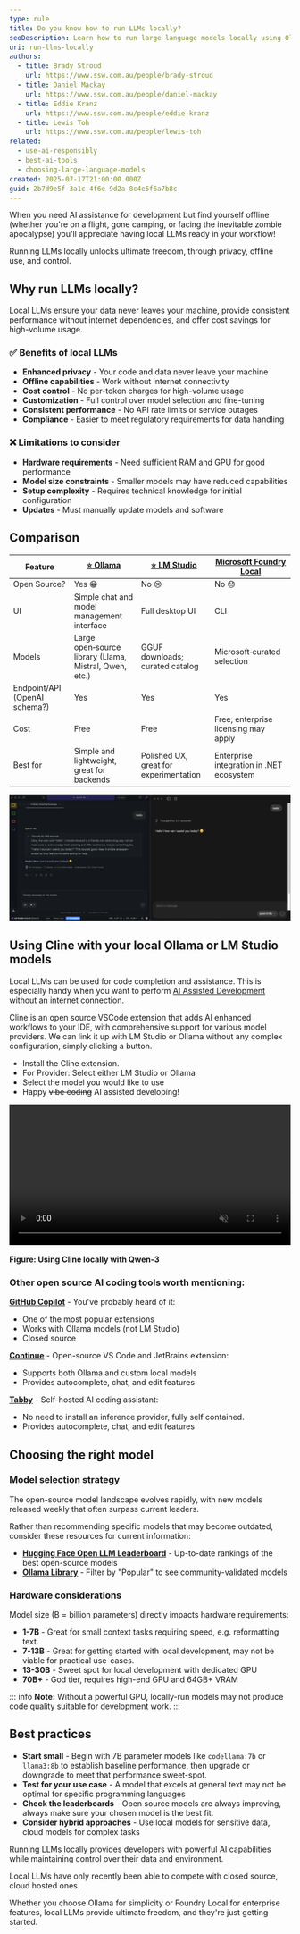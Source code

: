 ```yaml
---
type: rule
title: Do you know how to run LLMs locally?
seoDescription: Learn how to run large language models locally using Ollama and Microsoft Foundry Local for enhanced privacy, control, and offline capabilities.
uri: run-llms-locally
authors:
  - title: Brady Stroud
    url: https://www.ssw.com.au/people/brady-stroud
  - title: Daniel Mackay
    url: https://www.ssw.com.au/people/daniel-mackay
  - title: Eddie Kranz
    url: https://www.ssw.com.au/people/eddie-kranz
  - title: Lewis Toh
    url: https://www.ssw.com.au/people/lewis-toh
related:
  - use-ai-responsibly
  - best-ai-tools
  - choosing-large-language-models
created: 2025-07-17T21:00:00.000Z
guid: 2b7d9e5f-3a1c-4f6e-9d2a-8c4e5f6a7b8c
---
```


When you need AI assistance for development but find yourself offline (whether you're on a flight, gone camping, or facing the inevitable zombie apocalypse) you'll appreciate having local LLMs ready in your workflow!

Running LLMs locally unlocks ultimate freedom, through privacy, offline use, and control.

<!--endintro-->

## Why run LLMs locally?

Local LLMs ensure your data never leaves your machine, provide consistent performance without internet dependencies, and offer cost savings for high-volume usage.

### ✅ Benefits of local LLMs

* **Enhanced privacy** - Your code and data never leave your machine
* **Offline capabilities** - Work without internet connectivity
* **Cost control** - No per-token charges for high-volume usage
* **Customization** - Full control over model selection and fine-tuning
* **Consistent performance** - No API rate limits or service outages
* **Compliance** - Easier to meet regulatory requirements for data handling

### ❌ Limitations to consider

* **Hardware requirements** - Need sufficient RAM and GPU for good performance
* **Model size constraints** - Smaller models may have reduced capabilities
* **Setup complexity** - Requires technical knowledge for initial configuration
* **Updates** - Must manually update models and software

## Comparison

| Feature | [⭐️ Ollama](https://ollama.com) | [⭐️ LM Studio](https://lmstudio.ai) | [Microsoft Foundry Local](**https://learn.microsoft.com/en-us/azure/ai-foundry/foundry-local/what-is-foundry-local**) |
| --- | --- | --- | --- |
| Open Source? | Yes 😁 | No 😢 | No 😓 |
| UI | Simple chat and model management interface | Full desktop UI | CLI |
| Models | Large open‑source library (Llama, Mistral, Qwen, etc.) | GGUF downloads; curated catalog | Microsoft‑curated selection |
| Endpoint/API (OpenAI schema?) | Yes | Yes | Yes |
| Cost | Free | Free | Free; enterprise licensing may apply |
| Best for | Simple and lightweight, great for backends | Polished UX, great for experimentation | Enterprise integration in .NET ecosystem |



![Figure: Chat interfaces in LM Studio (left), and Ollama (right)](ollama-or-lmstudio-ui.png)



## Using Cline with your local Ollama or LM Studio models

Local LLMs can be used for code completion and assistance. This is especially handy when you want to perform [AI Assisted Development](/rules/ai-assisted-development-workflow/) without an internet connection.

Cline is an open source VSCode extension that adds AI enhanced workflows to your IDE, with comprehensive support for various model providers. 
We can link it up with LM Studio or Ollama without any complex configuration, simply clicking a button.

- Install the Cline extension.
- For Provider: Select either LM Studio or Ollama
- Select the model you would like to use
- Happy ~~vibe coding~~ AI assisted developing!

<video width="100%" height="auto" autoplay muted loop>
  <source src="cline-local.webm" type="video/webm">
  Your browser does not support the video tag.
</video>

**Figure: Using Cline locally with Qwen-3**

### Other open source AI coding tools worth mentioning:

**[GitHub Copilot](https://github.com/features/copilot)** - You've probably heard of it:

* One of the most popular extensions
* Works with Ollama models (not LM Studio)
* Closed source

**[Continue](https://continue.dev/)** - Open-source VS Code and JetBrains extension:

* Supports both Ollama and custom local models
* Provides autocomplete, chat, and edit features

**[Tabby](https://tabby.tabbyml.com/)** - Self-hosted AI coding assistant:

* No need to install an inference provider, fully self contained.
* Provides autocomplete, chat, and edit features

## Choosing the right model

### Model selection strategy

The open-source model landscape evolves rapidly, with new models released weekly that often surpass current leaders. 

Rather than recommending specific models that may become outdated, consider these resources for current information:

* **[Hugging Face Open LLM Leaderboard](https://huggingface.co/open-llm-leaderboard)** - Up-to-date rankings of the best open-source models
* **[Ollama Library](https://ollama.com/library)** - Filter by "Popular" to see community-validated models

### Hardware considerations

Model size (B = billion parameters) directly impacts hardware requirements:

* **1-7B** - Great for small context tasks requiring speed, e.g. reformatting text.
* **7-13B** - Great for getting started with local development, may not be viable for practical use-cases.
* **13-30B** - Sweet spot for local development with dedicated GPU
* **70B+** - God tier, requires high-end GPU and 64GB+ VRAM

::: info
**Note:** Without a powerful GPU, locally-run models may not produce code quality suitable for development work.
:::

## Best practices

* **Start small** - Begin with 7B parameter models like `codellama:7b` or `llama3:8b` to establish baseline performance, then upgrade or downgrade to meet that performance sweet-spot.
* **Test for your use case** - A model that excels at general text may not be optimal for specific programming languages
* **Check the leaderboards** -  Open source models are always improving, always make sure your chosen model is the best fit.
* **Consider hybrid approaches** - Use local models for sensitive data, cloud models for complex tasks

Running LLMs locally provides developers with powerful AI capabilities while maintaining control over their data and environment. 

Local LLMs have only recently been able to compete with closed source, cloud hosted ones.

Whether you choose Ollama for simplicity or Foundry Local for enterprise features, local LLMs provide ultimate freedom, and they're just getting started.
